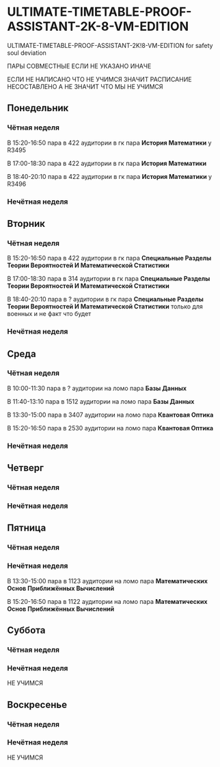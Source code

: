 # ULTIMATE-TIMETABLE-PROOF-ASSISTANT-2K-8-VM-EDITION
ULTIMATE-TIMETABLE-PROOF-ASSISTANT-2K!8-VM-EDITION for safety soul deviation

ПАРЫ СОВМЕСТНЫЕ ЕСЛИ НЕ УКАЗАНО ИНАЧЕ 

ЕСЛИ НЕ НАПИСАНО ЧТО НЕ УЧИМСЯ ЗНАЧИТ РАСПИСАНИЕ НЕСОСТАВЛЕНО А НЕ ЗНАЧИТ ЧТО МЫ НЕ УЧИМСЯ
## Понедельник
### Чётная неделя
В 15:20-16:50 пара в 422 аудитории в гк пара **История Математики** у R3495

В 17:00-18:30 пара в 422 аудитории в гк пара **История Математики**

В 18:40-20:10 пара в 422 аудитории в гк пара **История Математики** у R3496
### Нечётная неделя
## Вторник
### Чётная неделя
В 15:20-16:50 пара в 422 аудитории в гк пара **Специальные Разделы Теории Вероятностей И Математической Статистики** 

В 17:00-18:30 пара в 314 аудитории в гк пара **Специальные Разделы Теории Вероятностей И Математической Статистики**

В 18:40-20:10 пара в ? аудитории в гк пара **Специальные Разделы Теории Вероятностей И Математической Статистики** только для военных и не факт что будет
### Нечётная неделя
## Среда
### Чётная неделя
В 10:00-11:30 пара в ? аудитории на ломо пара **Базы Данных**

В 11:40-13:10 пара в 1512 аудитории на ломо пара **Базы Данных**

В 13:30-15:00 пара в 3407 аудитории на ломо пара **Квантовая Оптика**

В 15:20-16:50 пара в 2530 аудитории на ломо пара **Квантовая Оптика**
### Нечётная неделя
## Четверг
### Чётная неделя
### Нечётная неделя
## Пятница
### Чётная неделя
### Нечётная неделя
В 13:30-15:00 пара в 1123 аудитории на ломо пара **Математических Основ Приближённых Вычислений**

В 15:20-16:50 пара в 1122 аудитории на ломо пара **Математических Основ Приближённых Вычислений**
## Суббота
### Чётная неделя
### Нечётная неделя
НЕ УЧИМСЯ
## Воскресенье
### Чётная неделя
### Нечётная неделя
НЕ УЧИМСЯ
